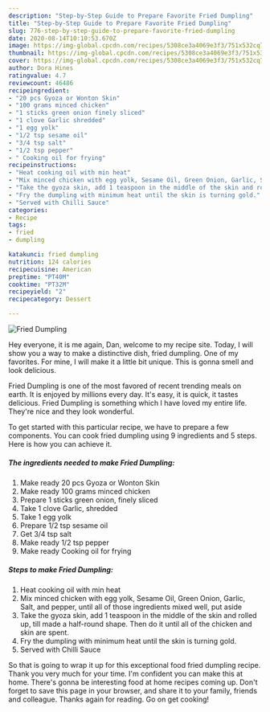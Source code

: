 ```yaml
---
description: "Step-by-Step Guide to Prepare Favorite Fried Dumpling"
title: "Step-by-Step Guide to Prepare Favorite Fried Dumpling"
slug: 776-step-by-step-guide-to-prepare-favorite-fried-dumpling
date: 2020-08-14T10:10:53.670Z
image: https://img-global.cpcdn.com/recipes/5308ce3a4069e3f3/751x532cq70/fried-dumpling-recipe-main-photo.jpg
thumbnail: https://img-global.cpcdn.com/recipes/5308ce3a4069e3f3/751x532cq70/fried-dumpling-recipe-main-photo.jpg
cover: https://img-global.cpcdn.com/recipes/5308ce3a4069e3f3/751x532cq70/fried-dumpling-recipe-main-photo.jpg
author: Dora Hines
ratingvalue: 4.7
reviewcount: 46486
recipeingredient:
- "20 pcs Gyoza or Wonton Skin"
- "100 grams minced chicken"
- "1 sticks green onion finely sliced"
- "1 clove Garlic shredded"
- "1 egg yolk"
- "1/2 tsp sesame oil"
- "3/4 tsp salt"
- "1/2 tsp pepper"
- " Cooking oil for frying"
recipeinstructions:
- "Heat cooking oil with min heat"
- "Mix minced chicken with egg yolk, Sesame Oil, Green Onion, Garlic, Salt, and pepper, until all of those ingredients mixed well, put aside"
- "Take the gyoza skin, add 1 teaspoon in the middle of the skin and rolled up, till made a half-round shape. Then do it until all of the chicken and skin are spent."
- "Fry the dumpling with minimum heat until the skin is turning gold."
- "Served with Chilli Sauce"
categories:
- Recipe
tags:
- fried
- dumpling

katakunci: fried dumpling 
nutrition: 124 calories
recipecuisine: American
preptime: "PT40M"
cooktime: "PT32M"
recipeyield: "2"
recipecategory: Dessert

---
```



![Fried Dumpling](https://img-global.cpcdn.com/recipes/5308ce3a4069e3f3/751x532cq70/fried-dumpling-recipe-main-photo.jpg)

Hey everyone, it is me again, Dan, welcome to my recipe site. Today, I will show you a way to make a distinctive dish, fried dumpling. One of my favorites. For mine, I will make it a little bit unique. This is gonna smell and look delicious.

Fried Dumpling is one of the most favored of recent trending meals on earth. It is enjoyed by millions every day. It's easy, it is quick, it tastes delicious. Fried Dumpling is something which I have loved my entire life. They're nice and they look wonderful.




To get started with this particular recipe, we have to prepare a few components. You can cook fried dumpling using 9 ingredients and 5 steps. Here is how you can achieve it.

<!--inarticleads1-->

##### The ingredients needed to make Fried Dumpling:

1. Make ready 20 pcs Gyoza or Wonton Skin
1. Make ready 100 grams minced chicken
1. Prepare 1 sticks green onion, finely sliced
1. Take 1 clove Garlic, shredded
1. Take 1 egg yolk
1. Prepare 1/2 tsp sesame oil
1. Get 3/4 tsp salt
1. Make ready 1/2 tsp pepper
1. Make ready  Cooking oil for frying




<!--inarticleads2-->

##### Steps to make Fried Dumpling:

1. Heat cooking oil with min heat
1. Mix minced chicken with egg yolk, Sesame Oil, Green Onion, Garlic, Salt, and pepper, until all of those ingredients mixed well, put aside
1. Take the gyoza skin, add 1 teaspoon in the middle of the skin and rolled up, till made a half-round shape. Then do it until all of the chicken and skin are spent.
1. Fry the dumpling with minimum heat until the skin is turning gold.
1. Served with Chilli Sauce




So that is going to wrap it up for this exceptional food fried dumpling recipe. Thank you very much for your time. I'm confident you can make this at home. There's gonna be interesting food at home recipes coming up. Don't forget to save this page in your browser, and share it to your family, friends and colleague. Thanks again for reading. Go on get cooking!
